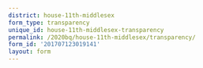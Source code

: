 ```yaml
---
district: house-11th-middlesex
form_type: transparency
unique_id: house-11th-middlesex-transparency
permalink: /2020bq/house-11th-middlesex/transparency/
form_id: '201707123019141'
layout: form
---
```

